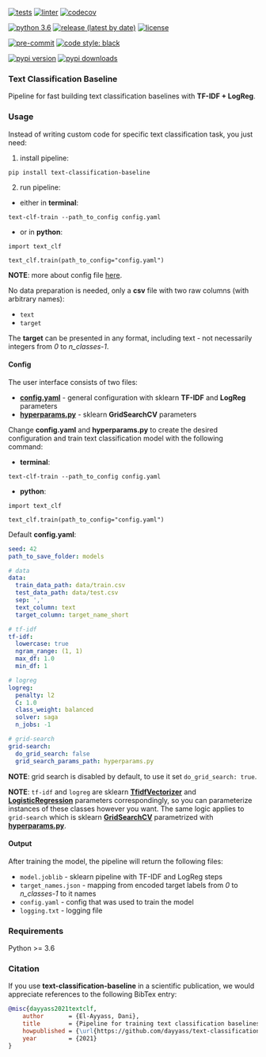 [![tests](https://github.com/dayyass/text-classification-baseline/actions/workflows/tests.yml/badge.svg)](https://github.com/dayyass/text-classification-baseline/actions/workflows/tests.yml)
[![linter](https://github.com/dayyass/text-classification-baseline/actions/workflows/linter.yml/badge.svg)](https://github.com/dayyass/text-classification-baseline/actions/workflows/linter.yml)
[![codecov](https://codecov.io/gh/dayyass/text-classification-baseline/branch/main/graph/badge.svg?token=ABFF3YQBJV)](https://codecov.io/gh/dayyass/text-classification-baseline)

[![python 3.6](https://img.shields.io/badge/python-3.6-blue.svg)](https://github.com/dayyass/text-classification-baseline#requirements)
[![release (latest by date)](https://img.shields.io/github/v/release/dayyass/text-classification-baseline)](https://github.com/dayyass/text-classification-baseline/releases/latest)
[![license](https://img.shields.io/github/license/dayyass/text-classification-baseline?color=blue)](https://github.com/dayyass/text-classification-baseline/blob/main/LICENSE)

[![pre-commit](https://img.shields.io/badge/pre--commit-enabled-black)](https://github.com/dayyass/text-classification-baseline/blob/main/.pre-commit-config.yaml)
[![code style: black](https://img.shields.io/badge/code%20style-black-000000.svg)](https://github.com/psf/black)

[![pypi version](https://img.shields.io/pypi/v/text-classification-baseline)](https://pypi.org/project/text-classification-baseline)
[![pypi downloads](https://img.shields.io/pypi/dm/text-classification-baseline)](https://pypi.org/project/text-classification-baseline)

### Text Classification Baseline
Pipeline for fast building text classification baselines with **TF-IDF + LogReg**.

### Usage
Instead of writing custom code for specific text classification task, you just need:
1. install pipeline:
```shell script
pip install text-classification-baseline
```
2. run pipeline:
- either in **terminal**:
```shell script
text-clf-train --path_to_config config.yaml
```
- or in **python**:
```python3
import text_clf

text_clf.train(path_to_config="config.yaml")
```

**NOTE**: more about config file [here](https://github.com/dayyass/text-classification-baseline/tree/main#config).

No data preparation is needed, only a **csv** file with two raw columns (with arbitrary names):
- `text`
- `target`

The **target** can be presented in any format, including text - not necessarily integers from *0* to *n_classes-1*.

#### Config
The user interface consists of two files:
- [**config.yaml**](https://github.com/dayyass/text-classification-baseline/blob/main/config.yaml) - general configuration with sklearn **TF-IDF** and **LogReg** parameters
- [**hyperparams.py**](https://github.com/dayyass/text-classification-baseline/blob/main/hyperparams.py) - sklearn **GridSearchCV** parameters

Change **config.yaml** and **hyperparams.py** to create the desired configuration and train text classification model with the following command:
- **terminal**:
```shell script
text-clf-train --path_to_config config.yaml
```
- **python**:
```python3
import text_clf

text_clf.train(path_to_config="config.yaml")
```

Default **config.yaml**:
```yaml
seed: 42
path_to_save_folder: models

# data
data:
  train_data_path: data/train.csv
  test_data_path: data/test.csv
  sep: ','
  text_column: text
  target_column: target_name_short

# tf-idf
tf-idf:
  lowercase: true
  ngram_range: (1, 1)
  max_df: 1.0
  min_df: 1

# logreg
logreg:
  penalty: l2
  C: 1.0
  class_weight: balanced
  solver: saga
  n_jobs: -1

# grid-search
grid-search:
  do_grid_search: false
  grid_search_params_path: hyperparams.py
```

**NOTE**: grid search is disabled by default, to use it set `do_grid_search: true`.

**NOTE**: `tf-idf` and `logreg` are sklearn [**TfidfVectorizer**](https://scikit-learn.org/stable/modules/generated/sklearn.feature_extraction.text.TfidfVectorizer.html?highlight=tfidf#sklearn.feature_extraction.text.TfidfVectorizer) and [**LogisticRegression**](https://scikit-learn.org/stable/modules/generated/sklearn.linear_model.LogisticRegression.html) parameters correspondingly, so you can parameterize instances of these classes however you want. The same logic applies to `grid-search` which is sklearn [**GridSearchCV**](https://scikit-learn.org/stable/modules/generated/sklearn.model_selection.GridSearchCV.html#sklearn.model_selection.GridSearchCV) parametrized with [**hyperparams.py**](https://github.com/dayyass/text-classification-baseline/blob/main/hyperparams.py).

#### Output
After training the model, the pipeline will return the following files:
- `model.joblib` - sklearn pipeline with TF-IDF and LogReg steps
- `target_names.json` - mapping from encoded target labels from *0* to *n_classes-1* to it names
- `config.yaml` - config that was used to train the model
- `logging.txt` - logging file

### Requirements
Python >= 3.6

### Citation
If you use **text-classification-baseline** in a scientific publication, we would appreciate references to the following BibTex entry:
```bibtex
@misc{dayyass2021textclf,
    author       = {El-Ayyass, Dani},
    title        = {Pipeline for training text classification baselines},
    howpublished = {\url{https://github.com/dayyass/text-classification-baseline}},
    year         = {2021}
}
```
